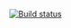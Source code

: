 [![Build status](https://ci.appveyor.com/api/projects/status/91sejl700vd6n88s?svg=true)](https://ci.appveyor.com/project/Anna-Kolycheva/ahj-testing)